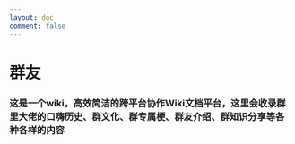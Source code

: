 ```yaml
---
layout: doc
comment: false
---
```

# 群友
### 这是一个wiki，高效简洁的跨平台协作Wiki文档平台，这里会收录群里大佬的口嗨历史、群文化、群专属梗、群友介绍、群知识分享等各种各样的内容